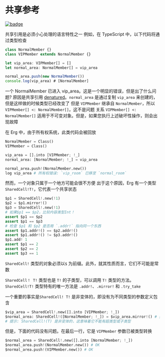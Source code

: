 # 共享参考

[![badge](https://img.shields.io/endpoint.svg?url=https%3A%2F%2Fgezf7g7pd5.execute-api.ap-northeast-1.amazonaws.com%2Fdefault%2Fsource_up_to_date%3Fowner%3Derg-lang%26repos%3Derg%26ref%3Dmain%26path%3Ddoc/EN/syntax/type/advanced/shared.md%26commit_hash%3D51de3c9d5a9074241f55c043b9951b384836b258)](https://gezf7g7pd5.execute-api.ap-northeast-1.amazonaws.com/default/source_up_to_date?owner=erg-lang&repos=erg&ref=main&path=doc/EN/syntax/type/advanced/shared.md&commit_hash=51de3c9d5a9074241f55c043b9951b384836b258)

共享引用是必须小心处理的语言特性之一
例如，在 TypeScript 中，以下代码将通过类型检查

```typescript
class NormalMember {}
class VIPMember extends NormalMember {}

let vip_area: VIPMember[] = []
let normal_area: NormalMember[] = vip_area

normal_area.push(new NormalMember())
console.log(vip_area) # [NormalMember]
```

一个 NormalMember 已进入 vip_area。这是一个明显的错误，但是出了什么问题?
原因是共享引用 [denatured](./variance.md)。`normal_area` 是通过复制 `vip_area` 来创建的，但是这样做的时候类型已经改变了
但是 `VIPMember` 继承自 `NormalMember`，所以 `VIPMember[] <: NormalMember[]`，这不是问题
关系 `VIPMember[] <: NormalMember[]` 适用于不可变对象。但是，如果您执行上述破坏性操作，则会出现故障

在 Erg 中，由于所有权系统，此类代码会被回放

```python
NormalMember = Class()
VIPMember = Class()

vip_area = [].into [VIPMember; !_]
normal_area: [NormalMember; !_] = vip_area

normal_area.push!(NormalMember.new())
log vip_area # 所有权错误: `vip_room` 已移至 `normal_room`
```

然而，一个对象只属于一个地方可能会很不方便
出于这个原因，Erg 有一个类型 `SharedCell!T!`，它代表一个共享状态

```python
$p1 = SharedCell!.new(!1)
$p2 = $p1.mirror!()
$p3 = SharedCell!.new(!1)
# 如果$p1 == $p2，比较内容类型Int！
assert $p1 == $p2
assert $p1 == $p3
# 检查 $p1 和 $p2 是否用 `.addr!` 指向同一个东西
assert $p1.addr!() == $p2.addr!()
assert $p1.addr!() != $p3.addr!()
$p1.add! 1
assert $p1 == 2
assert $p2 == 2
assert $p3 == 1
```

`SharedCell!` 类型的对象必须以`$` 为前缀。此外，就其性质而言，它们不可能是常数

`SharedCell！ T!` 类型也是 `T!` 的子类型，可以调用 `T!` 类型的方法。`SharedCell!T!` 类型特有的唯一方法是 `.addr!`、`.mirror!` 和 `.try_take`

一个重要的事实是`SharedCell! T!` 是非变体的，即没有为不同类型的参数定义包含

```python
$vip_area = SharedCell!.new([].into [VIPMember; !_])
$normal_area: SharedCell!([NormalMember; !_]) = $vip_area.mirror!() # 类型错误: 预期 SharedCell！([NormalMember；！_])，但得到 SharedCell！([VIPMember;!_])
# 提示: SharedCell!(T) 是非变体的，这意味着它不能有超类型或子类型
```

但是，下面的代码没有问题。在最后一行，它是 `VIPMember` 参数已被类型转换

```python
$normal_area = SharedCell!.new([].into [NormalMember; !_])
$normal_area.push!(NormalMember.new()) # OK
$normal_area.push!(VIPMember.new()) # OK
```
